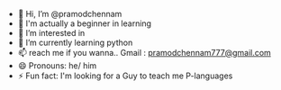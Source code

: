 - 👋 Hi, I’m @pramodchennam
- 👦 I'm actually a beginner in learning 
- 👀 I’m interested in 
- 🌱 I’m currently learning python   
- 📫 reach me if you wanna.. Gmail : pramodchennam777@gmail.com 
- 😄 Pronouns: he/ him
- ⚡ Fun fact: I'm looking for a Guy to teach me P-languages

<!---
pramodchennam/pramodchennam is a ✨ special ✨ repository because its `README.md` (this file) appears on your GitHub profile.
You can click the Preview link to take a look at your changes.
--->
